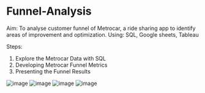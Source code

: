 # Funnel-Analysis

Aim: To analyse customer funnel of Metrocar, a ride sharing app to identify areas of improvement and optimization.
Using: SQL, Google sheets, Tableau

Steps:
1. Explore the Metrocar Data with SQL
2. Developing Metrocar Funnel Metrics
3. Presenting the Funnel Results

![image](https://github.com/harini20/Funnel-Analysis/assets/22736615/6787d926-e8f5-4d48-b8e3-e0428ea8a9e5)
![image](https://github.com/harini20/Funnel-Analysis/assets/22736615/dbd3265e-9ae2-4b21-80ba-363060f82946)
![image](https://github.com/harini20/Funnel-Analysis/assets/22736615/b9e0012c-3cef-485b-b62c-2bc8907572d9)
![image](https://github.com/harini20/Funnel-Analysis/assets/22736615/06134d90-3b50-43f0-8b08-03090aef871c)



